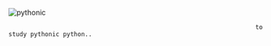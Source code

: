 ![pythonic](https://user-images.githubusercontent.com/69073112/123625477-bfae9000-d84a-11eb-8c50-d20a6933ab15.PNG)

                                                                        to study pythonic python..
